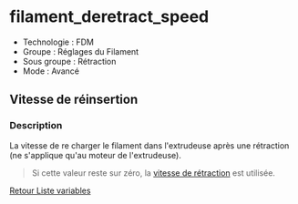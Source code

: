 # filament_deretract_speed

* Technologie : FDM
* Groupe : Réglages du Filament
* Sous groupe : Rétraction
* Mode : Avancé

## Vitesse de réinsertion

### Description

La vitesse de re charger le filament dans l'extrudeuse après une rétraction (ne s'applique qu'au moteur de l'extrudeuse).

> Si cette valeur reste sur zéro, la [vitesse de rétraction](retract_speed.md) est utilisée.

[Retour Liste variables](variable_list.md)